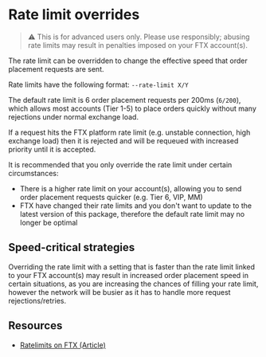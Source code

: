 # Rate limit overrides

> ⚠️ This is for advanced users only. Please use responsibly; abusing rate limits may result in penalties imposed on your FTX account(s).

The rate limit can be overridden to change the effective speed that order placement requests are sent.

Rate limits have the following format: `--rate-limit X/Y`

The default rate limit is 6 order placement requests per 200ms (`6/200`), which allows most accounts (Tier 1-5) to place orders quickly without many rejections under normal exchange load.

If a request hits the FTX platform rate limit (e.g. unstable connection, high exchange load) then it is rejected and will be requeued with increased priority until it is accepted.

It is recommended that you only override the rate limit under certain circumstances:

- There is a higher rate limit on your account(s), allowing you to send order placement requests quicker (e.g. Tier 6, VIP, MM)
- FTX have changed their rate limits and you don't want to update to the latest version of this package, therefore the default rate limit may no longer be optimal

## Speed-critical strategies

Overriding the rate limit with a setting that is faster than the rate limit linked to your FTX account(s) may result in increased order placement speed in certain situations, as you are increasing the chances of filling your rate limit, however the network will be busier as it has to handle more request rejections/retries.

## Resources

- [Ratelimits on FTX (Article)](https://help.ftx.com/hc/en-us/articles/360052595091-Ratelimits-on-FTX)
